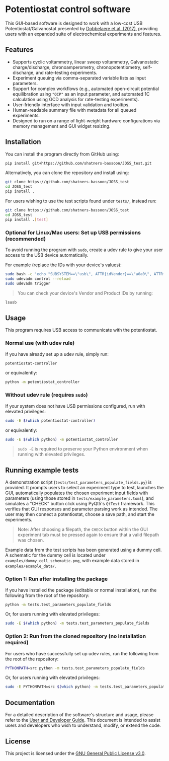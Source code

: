 # Potentiostat control software

This GUI-based software is designed to work with a low-cost USB Potentiostat/Galvanostat presented by [Dobbelaere et al. (2017)](https://doi.org/10.1016/j.ohx.2017.08.001), providing users with an expanded suite of electrochemical experiments and features.


## Features

- Supports cyclic voltammetry, linear sweep voltammetry, Galvanostatic charge/discharge, chronoamperometry, chronopotentiometry, self-discharge, and rate-testing experiments.
- Experiment queuing via comma-separated variable lists as input parameters.
- Support for complex workflows (e.g., automated open-circuit potential equilibration using `"OCP"` as an input parameter, and automated 1C calculation using GCD analysis for rate-testing experiments).
- User-friendly interface with input validation and tooltips.
- Human-readable summary file with metadata for all queued experiments.
- Designed to run on a range of light-weight hardware configurations via memory management and GUI widget resizing.


## Installation

You can install the program directly from GitHub using:

```bash
pip install git+https://github.com/shatners-bassoon/JOSS_test.git
```

Alternatively, you can clone the repository and install using:
```bash
git clone https://github.com/shatners-bassoon/JOSS_test
cd JOSS_test
pip install .
```

For users wishing to use the test scripts found under `tests/`, instead run:
```bash
git clone https://github.com/shatners-bassoon/JOSS_test
cd JOSS_test
pip install .[test]
```

### Optional for Linux/Mac users: Set up USB permissions (recommended)

To avoid running the program with `sudo`, create a udev rule to give your user access to the USB device automatically.

For example (replace the IDs with your device's values):
```bash
sudo bash -c 'echo "SUBSYSTEM==\"usb\", ATTR{idVendor}==\"a0a0\", ATTR{idProduct}==\"0002\", MODE=\"0666\"" > /etc/udev/rules.d/99-usb-potentiostat.rules'
sudo udevadm control --reload
sudo udevadm trigger
```
> You can check your device's Vendor and Product IDs by running:
```bash
lsusb
```


## Usage

This program requires USB access to communicate with the potentiostat.

### Normal use (with udev rule)

If you have already set up a udev rule, simply run:
```bash
potentiostat-controller
```
or equivalently:
```bash
python -m potentiostat_controller
```

### Without udev rule (requires `sudo`)

If your system does not have USB permissions configured, run with elevated privileges:
```bash
sudo -E $(which potentiostat-controller)
```
or equivalently:
```bash
sudo -E $(which python) -m potentiostat_controller
```
> `sudo -E` is required to preserve your Python environment when running with elevated privileges.


## Running example tests

A demonstration script (`tests/test_parameters_populate_fields.py`) is provided. It prompts users to select an experiment type to test, launches the GUI, automatically populates the chosen experiment input fields with parameters (using those stored in `tests/example_parameters.toml`), and simulates a "CHECK" button click using PyQt5's `QtTest` framework. This verifies that GUI responses and parameter parsing work as intended. The user may then connect a potentiostat, choose a save path, and start the experiments.
> Note: After choosing a filepath, the `CHECK` button within the GUI experiment tab must be pressed again to ensure that a valid filepath was chosen.

Example data from the test scripts has been generated using a dummy cell. A schematic for the dummy cell is located under `examples/dummy_cell_schematic.png`, with example data stored in `examples/example_data/`.

### Option 1: Run after installing the package

If you have installed the package (editable or normal installation), run the following from the root of the repository:
```bash
python -m tests.test_parameters_populate_fields
```
Or, for users running with elevated privileges:
```bash
sudo -E $(which python) -m tests.test_parameters_populate_fields
```

### Option 2: Run from the cloned repository (no installation required)

For users who have successfully set up udev rules, run the following from the root of the repository:
```bash
PYTHONPATH=src python -m tests.test_parameters_populate_fields
```
Or, for users running with elevated privileges:
```bash
sudo -E PYTHONPATH=src $(which python) -m tests.test_parameters_populate_fields
```


## Documentation

For a detailed description of the software's structure and usage, please refer to the [User and Developer Guide](User_and_Developer_Guide.pdf). This document is intended to assist users and developers who wish to understand, modify, or extend the code.

## License

This project is licensed under the [GNU General Public License v3.0](LICENSE).
